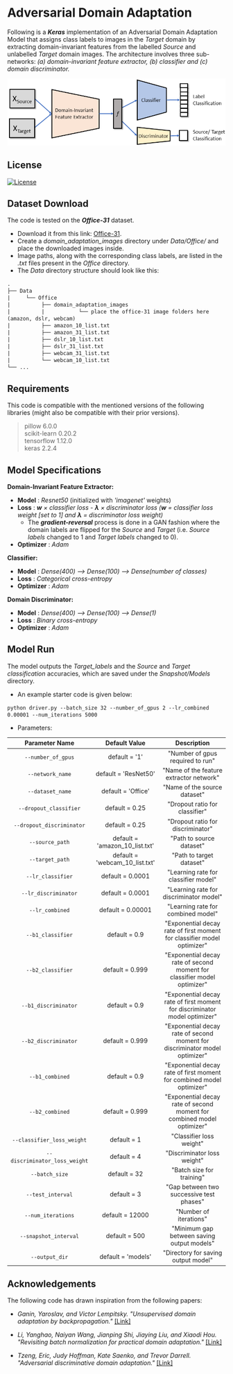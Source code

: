 # Adversarial Domain Adaptation

Following is a **_Keras_** implementation of an Adversarial Domain Adaptation Model that assigns class labels to images in the _Target_ domain by extracting domain-invariant features from the labelled _Source_ and unlabelled _Target_ domain images. The architecture involves three sub-networks: _(a) domain-invariant feature extractor, (b) classifier and (c) domain discriminator._

![Model Diagram](Diagrams/model_fig.png "Schematic diagram of the Model")

## License

[![License](http://img.shields.io/:license-mit-blue.svg?style=flat-square)](https://github.com/S-Choudhuri/Adversarial-Domain-Adaptation-with-Keras/blob/master/LICENSE)

## Dataset Download 

The code is tested on the **_Office-31_** dataset.
- Download it from this link: [Office-31](https://drive.google.com/file/d/0B4IapRTv9pJ1WGZVd1VDMmhwdlE/view).
- Create a *domain_adaptation_images* directory under *Data/Office/* and place the downloaded images inside.
- Image paths, along with the corresponding class labels, are listed in the _.txt_ files present in the _Office_ directory. 
- The _Data_ directory structure should look like this:

```
.
├── Data
|     └── Office
|          ├── domain_adaptation_images 
|          |           └── place the office-31 image folders here (amazon, dslr, webcam)
|          ├── amazon_10_list.txt
|          ├── amazon_31_list.txt
|          ├── dslr_10_list.txt
|          ├── dslr_31_list.txt
|          ├── webcam_31_list.txt
|          └── webcam_10_list.txt
└── ...

```

## Requirements

This code is compatible with the mentioned versions of the following libraries (might also be compatible with their prior versions).

> pillow 6.0.0\
> scikit-learn 0.20.2\
> tensorflow 1.12.0\
> keras 2.2.4

## Model Specifications

**Domain-Invariant Feature Extractor:**

- **Model**     : _Resnet50_ (initialized with _'imagenet'_ weights)
- **Loss**      : _**w** × classifier loss - **λ** × discriminator loss (**w** = classifier loss weight [set to 1] and **λ** = discriminator loss weight)_
  - The _**gradient-reversal**_ process is done in a GAN fashion where the domain labels are flipped for the _Source_ and _Target_ (i.e. _Source labels_ changed to 1 and _Target labels_ changed to 0).
- **Optimizer** : _Adam_

**Classifier:**

- **Model**     : _Dense(400) --> Dense(100) --> Dense(number of classes)_
- **Loss**      : _Categorical cross-entropy_
- **Optimizer** : _Adam_

**Domain Discriminator:**

- **Model**     : _Dense(400) --> Dense(100) --> Dense(1)_
- **Loss**      : _Binary cross-entropy_
- **Optimizer** : _Adam_


## Model Run

The model outputs the _Target_labels_ and the _Source_ and _Target classification_ accuracies, which are saved under the _Snapshot/Models_ directory.

- An example starter code is given below:

```
python driver.py --batch_size 32 --number_of_gpus 2 --lr_combined 0.00001 --num_iterations 5000
```

- Parameters:

| Parameter Name | Default Value | Description |
|:---:|:---:|:---:|
| `--number_of_gpus` | default = '1' | "Number of gpus required to run" |
| `--network_name` | default = 'ResNet50' | "Name of the feature extractor network" |
| `--dataset_name` | default = 'Office' | "Name of the source dataset" |
| `--dropout_classifier` | default = 0.25 | "Dropout ratio for classifier" |
| `--dropout_discriminator` | default = 0.25 | "Dropout ratio for discriminator" |
| `--source_path` | default = 'amazon_10_list.txt' | "Path to source dataset" |
| `--target_path` | default = 'webcam_10_list.txt' | "Path to target dataset" |
| `--lr_classifier` | default = 0.0001 | "Learning rate for classifier model" |
| `--lr_discriminator` | default = 0.0001 | "Learning rate for discriminator model" |
| `--lr_combined` | default = 0.00001 | "Learning rate for combined model" |
| `--b1_classifier` | default = 0.9 | "Exponential decay rate of first moment for classifier model optimizer" |
| `--b2_classifier` | default = 0.999 | "Exponential decay rate of second moment for classifier model optimizer" |
| `--b1_discriminator` | default = 0.9 | "Exponential decay rate of first moment for discriminator model optimizer" |
| `--b2_discriminator` | default = 0.999 | "Exponential decay rate of second moment for discriminator model optimizer" |
| `--b1_combined` | default = 0.9 | "Exponential decay rate of first moment for combined model optimizer" |
| `--b2_combined` | default = 0.999 | "Exponential decay rate of second moment for combined model optimizer" |
| `--classifier_loss_weight` | default = 1 | "Classifier loss weight" |
| `--discriminator_loss_weight` | default = 4 | "Discriminator loss weight" |
| `--batch_size` | default = 32 | "Batch size for training" |
| `--test_interval` | default = 3 | "Gap between two successive test phases" |
| `--num_iterations` | default = 12000 | "Number of iterations" |
| `--snapshot_interval` | default = 500 | "Minimum gap between saving output models" |
| `--output_dir` | default = 'models' | "Directory for saving output model" |

## Acknowledgements

The following code has drawn inspiration from the following papers:

- *Ganin, Yaroslav, and Victor Lempitsky. "Unsupervised domain adaptation by backpropagation."* [\[Link\]](https://github.com/S-Choudhuri/Adversarial-Domain-Adaptation-with-Keras/blob/master/Papers/Unsupervised_Domain_Adaptation_by_Backpropagation.pdf)

- *Li, Yanghao, Naiyan Wang, Jianping Shi, Jiaying Liu, and Xiaodi Hou. "Revisiting batch normalization for practical domain adaptation."* [\[Link\]](https://github.com/S-Choudhuri/Adversarial-Domain-Adaptation-with-Keras/blob/master/Papers/Revisiting_Batch_Normalization_for_Practical_Domain_Adaptation.pdf)

- *Tzeng, Eric, Judy Hoffman, Kate Saenko, and Trevor Darrell. "Adversarial discriminative domain adaptation."* [\[Link\]](https://github.com/S-Choudhuri/Adversarial-Domain-Adaptation-with-Keras/blob/master/Papers/Adversarial_Discriminative_Domain.pdf)
